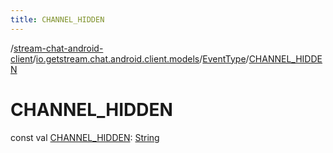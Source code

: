 ```yaml
---
title: CHANNEL_HIDDEN
---
```

/[stream-chat-android-client](../../index.md)/[io.getstream.chat.android.client.models](../index.md)/[EventType](index.md)/[CHANNEL_HIDDEN](CHANNEL_HIDDEN.md)  
  
  
  
# CHANNEL_HIDDEN  
const val [CHANNEL_HIDDEN](CHANNEL_HIDDEN.md): [String](https://kotlinlang.org/api/latest/jvm/stdlib/kotlin/-string/index.html)
